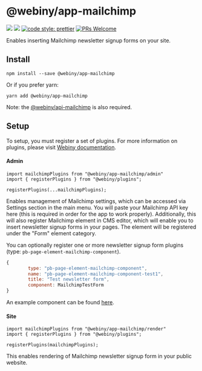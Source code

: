 # @webiny/app-mailchimp
[![](https://img.shields.io/npm/dw/@webiny/app-mailchimp.svg)](https://www.npmjs.com/package/@webiny/app-mailchimp) 
[![](https://img.shields.io/npm/v/@webiny/app-mailchimp.svg)](https://www.npmjs.com/package/@webiny/app-mailchimp)
[![code style: prettier](https://img.shields.io/badge/code_style-prettier-ff69b4.svg?style=flat-square)](https://github.com/prettier/prettier)
[![PRs Welcome](https://img.shields.io/badge/PRs-welcome-brightgreen.svg?style=flat-square)](http://makeapullrequest.com)

Enables inserting Mailchimp newsletter signup forms on your site.
  
## Install
```
npm install --save @webiny/app-mailchimp
```

Or if you prefer yarn: 
```
yarn add @webiny/app-mailchimp
```

Note: the [@webiny/api-mailchimp](../@webiny/api-mailchimp) is also required.

## Setup
To setup, you must register a set of plugins. For more information on 
plugins, please visit [Webiny documentation](https://docs.webiny.com/docs/developer-tutorials/plugins-crash-course).

#### Admin
```
import mailchimpPlugins from "@webiny/app-mailchimp/admin"
import { registerPlugins } from "@webiny/plugins";

registerPlugins(...mailchimpPlugins);
```

Enables management of Mailchimp settings, which can be accessed via 
Settings section in the main menu. You will paste your Mailchimp API 
key here (this is required in order for the app to work properly). 
Additionally, this will also register Mailchimp element in CMS editor, 
which will enable you to insert newsletter signup forms in your pages. 
The element will be registered under the "Form" element category.

You can optionally register one or more newsletter signup 
form plugins (type: `pb-page-element-mailchimp-component`).

```js
{
        type: "pb-page-element-mailchimp-component",
        name: "pb-page-element-mailchimp-component-test1",
        title: "Test newsletter form",
        component: MailchimpTestForm
}
```

An example component can be found [here](src/render/components/MailchimpDefaultForm.js).

#### Site
```
import mailchimpPlugins from "@webiny/app-mailchimp/render"
import { registerPlugins } from "@webiny/plugins";

registerPlugins(mailchimpPlugins);
```

This enables rendering of Mailchimp newsletter signup form in your public website.

